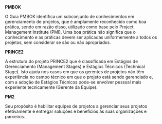 **PMBOK**

O Guia PMBOK identifica um subconjunto de conhecimentos em gerenciamento de projetos,
que é amplamente reconhecido como boa prática, sendo em razão disso, utilizado como
base pelo Project Management Institute (PMI). Uma boa prática não significa que o
conhecimento e as práticas devem ser aplicadas uniformemente a todos os projetos,
sem considerar se são ou não apropriados.

**PRINCE2**

A estrutura do projeto PRINCE2 que é classificada em Estágios de Gerenciamento
(Management Stages) e Estágios Técnicos (Technical Stage). Isto ajuda nos casos em
que os gerentes de projetos não têm experiência no campo técnico em que o projeto está
sendo gerenciado e, com a adoção de Estágios Técnicos pode-se envolver pessoal mais
experiente tecnicamente (Gerente da Equipe).

**PM2**

Seu propósito é habilitar equipes de projetos a gerenciar seus
projetos efetivamente e entregar soluções e benefícios às
suas organizações e parceiros.
